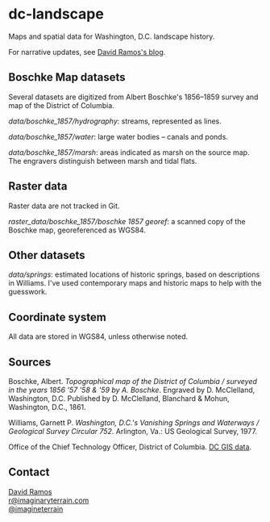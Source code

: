 dc-landscape
============

Maps and spatial data for Washington, D.C. landscape history. 

For narrative updates, see [David Ramos's blog](http://imaginaryterrain.com/blog).

## Boschke Map datasets

Several datasets are digitized from Albert Boschke's 1856–1859 survey and map of the District of Columbia.

*data/boschke_1857/hydrography*: streams, represented as lines.

*data/boschke_1857/water*: large water bodies – canals and ponds.

*data/boschke_1857/marsh*: areas indicated as marsh on the source map. The engravers distinguish between marsh and tidal flats.

## Raster data

Raster data are not tracked in Git.

*raster_data/boschke_1857/boschke 1857 georef*: a scanned copy of the Boschke map, georeferenced as WGS84.

## Other datasets

*data/springs*: estimated locations of historic springs, based on descriptions in Williams. I've used contemporary maps and historic maps to help with the guesswork. 

## Coordinate system

All data are stored in WGS84, unless otherwise noted.

## Sources

Boschke, Albert. _Topographical map of the District of Columbia / surveyed in the years 1856 '57 '58 & '59 by A. Boschke_. Engraved by D. McClelland, Washington, D.C. Published by D. McClelland, Blanchard & Mohun, Washington, D.C., 1861.

Williams, Garnett P. _Washington, D.C.'s Vanishing Springs and Waterways / Geological Survey Circular 752_. Arlington, Va.: US Geological Survey, 1977.

Office of the Chief Technology Officer, District of Columbia. [DC GIS data](http://data.dc.gov). 

## Contact

[David Ramos](http://imaginaryterrain.com)  
r@imaginaryterrain.com  
[@imagineterrain](https://twitter.com/imagineterrain)


